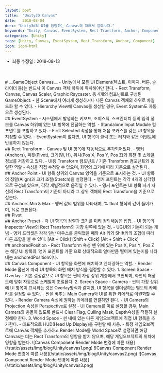```yaml
---
layout: post
title:  "Unity3D Canvas"
date:   2018-08-04
desc: "Unity3d의 UI를 담당하는 Canvas에 대해서 알아보자."
keywords: "Unity, Canvas, EventSystem, Rect Transform, Anchor, Component"
categories: [Unity]
tags: [Unity, Canvas, EventSystem, Rect Transform, Anchor, Component]
icon: icon-html
---
```


* 최종 수정일 : 2018-08-13
<br />
<br />
# __GameObject Canvas__
 - Unity에서 모든 UI Element(텍스트, 이미지, 버튼, 슬라이더 등)는 반드시 이 Canvas 객체 하위에 위치해야만 한다.
 - Rect Transform, Canvas, Canvas Scaler, Graphic Raycaster. 총 4개의 컴포넌트로 구성된 GameObject.
 - 한 Scene에서 여러개 생성하거나 다른 Canvas 객체의 하위로 차일드화 할 수 있다.
 - Hierarchy View에 Canvas를 생성할 경우, Event System도 자동으로 생성된다.
<br />
## EventSystem
 - 시스템에서 발생하는 키보드, 조이스틱, 스크린터치 등의 입력 정보를 Canvas 하위에 있는 UI 항목에 전달하는 역할.
 - Standalone Input Module 컴포넌트를 포함하고 있다.
 - First Selected 속성을 통해 처음 포커스를 갖는 UI 항목을 지정할 수 있다.
 - EventSystem이 없다면, UI 항목이 클릭 또는 터치와 같은 이벤트에 반응하지 않는다.
<br />
## Rect Transform
 - Canvas 및 UI 항목에 자동적으로 추가되어있다.
 - 앵커(Anchors), 피봇(Pivot), 크기(W, H), 위치(Pos X, Pos Y, Pos Z)와 회전 및 스케일 정보를 저장하고 있다.
 - UI용 Transform 컴포넌트 / 기존 Transform 컴포넌트와 동일한 역할
 - 속성을 직접 수정할 수 없으며, 화면의 크기에 따라 자동으로 설정된다.
<br />
## Anchor Point
 - UI 항목 상위의 Canvas 영역을 기준으로 표시하는 것.
 - UI 항목의 정렬(Align)과 크기 조절(Stretch)을 설정한다.
 - 앵커 포인트는 각각 4개의 삼각형으로 구성돼 있으며, 각각 개별적으로 움직일 수 있다.
 - 앵커 포인트는 UI 항목 자기 자신의 Rect Transform이 기준이 아니라 그 상위 객체의 Rect Transform을 기준으로 삼는다.
<br />
## Anchors Min & Max
 - 앵커 값의 범위를 나타내며, % float 형식의 값이 들어가며, %로 표현된다.
 <br />
## Pivot
<br />
## Anchor Preset
 - 각 UI 항목의 정렬과 크기를 미리 정의해놓은 집합.
 - UI 항목의 Inspector View의 Rect Transform의 가장 왼쪽에 있는 것.
 - UGUI의 기본이 되는 개념
 - 앵커 프리셋은 각각 일반 마우스를 클릭했을 때와 Alt 키와 Shift키의 조합에 따라 다른 조합을 볼 수 있다.
[Alt + Click]
[Shift + Click]
[Alt + Shift + Click]
<br />
## anchoredPosition
 - Rect Transform 속성 맨 위에 있는 Pos X, Pos Y, Pos Z는 해당 UI 항목의 ‘앵커 포인트를 기준’으로 상대적으로 얼마만큼 떨어져 있는지를 나타내는 anchoredPosition이다.
 <br />
## Canvas Component
 - UI 항목을 화면에 배치하고 렌더링하는 역할.
 - Render Mode 옵션에 따라 UI 항목의 화면 배치 방식을 결정할 수 있다.
1. Screen Space - Overlay
 - 기본 설정값으로 UI 항목은 씬의 가장 상위 계층에서 표현되며, 화면의 해상도에 맞춰 자동으로 스케일이 조절된다.
2. Screen Space - Camera
 - 씬의 가장 상위에 UI 항목이 표시되는 것은 Overlay방식과 같지만, UI 항목을 렌더링하는 별도의 카메라를 설정할 수 있다.
 - 씬을 비추는 Main Camera와 UI를 위한 카메라로 이원화할 수 있다.
 - Render Camera 속성에 원하는 카메라를 연결하면 된다.
 - UI Camera의 Projection 속성을 Perspective로 설정
 - UI Camera를 따로 설정할 경우, Main Camera와 충돌이 없도록 반드시 Clear Flag, Culling Mask, Depth속성을 적절히 설정해야 한다.
3. World Space
 - 씬 내에 있는 다른 게임오브젝트에 직접 UI 항목을 추가한다.
 - 대표적으로 HUD(Head Up Display)를 구현할 때 사용.
 - 특정 게임오브젝트에 Canvas 객체를 추가하고 Render Mode를 World Space로 설정하면 해당 Canvas는 더는 Rect Transform의 영향을 받지 않으며, 해당 게임오브젝트의 위치에 영향을 받는다.
![Canvas Component Render Mode 변경에 따른 내용](/static/assets/img/blog/Unity/canvas1.png)
![Canvas Component Render Mode 변경에 따른 내용](/static/assets/img/blog/Unity/canvas2.png)
![Canvas Component Render Mode 변경에 따른 내용](/static/assets/img/blog/Unity/canvas3.png)